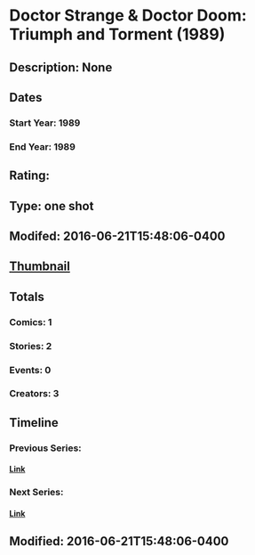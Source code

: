 # Doctor Strange & Doctor Doom: Triumph and Torment (1989)
## Description: None
## Dates
### Start Year: 1989
### End Year: 1989
## Rating: 
## Type: one shot
## Modifed: 2016-06-21T15:48:06-0400
## [Thumbnail](http://i.annihil.us/u/prod/marvel/i/mg/1/a0/5769971c557e4.jpg)
## Totals
### Comics: 1
### Stories: 2
### Events: 0
### Creators: 3
## Timeline
### Previous Series: 
#### [Link]()
### Next Series: 
#### [Link]()
## Modified: 2016-06-21T15:48:06-0400
